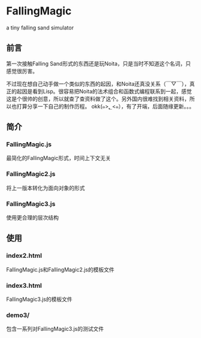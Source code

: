 # FallingMagic

a tiny falling sand simulator

## 前言

第一次接触Falling Sand形式的东西还是玩Noita，只是当时不知道这个名词，只感觉很厉害。

不过现在想自己动手做一个类似的东西的起因，和Noita还真没关系（￣▽￣），真正的起因是看到Lisp。很容易把Noita的法术组合和函数式编程联系到一起，感觉这是个很帅的创意，所以就查了查资料做了这个。另外国内很难找到相关资料，所以也打算分享一下自己的制作历程。 okk(๑>؂<๑），有了开端，后面随缘更新。。。

## 简介

### FallingMagic.js

最简化的FallingMagic形式，时间上下文无关

### FallingMagic2.js

将上一版本转化为面向对象的形式

### FallingMagic3.js

使用更合理的层次结构

## 使用

### index2.html

FallingMagic.js和FallingMagic2.js的模板文件

### index3.html

FallingMagic3.js的模板文件

### demo3/

包含一系列对FallingMagic3.js的测试文件